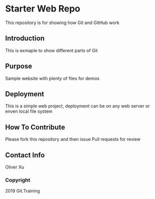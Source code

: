 # Starter Web Repo

This repository is for showing how Git and GitHub work

## Introduction

This is exmaple to show different parts of Git

## Purpose

Sample website with plenty of files for demos

## Deployment

This is a simple web project, deployment can be on any web server or enven local file system

## How To Contribute

Please fork this repository and then issue Pull requests for review

## Contact Info

Oliver Xu

### Copyright

2019 Git.Training

